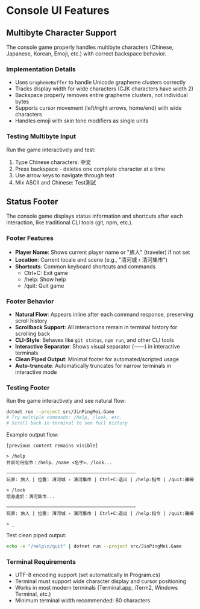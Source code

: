 # Console UI Features

## Multibyte Character Support

The console game properly handles multibyte characters (Chinese, Japanese, Korean, Emoji, etc.) with correct backspace behavior.

### Implementation Details

- Uses `GraphemeBuffer` to handle Unicode grapheme clusters correctly
- Tracks display width for wide characters (CJK characters have width 2)
- Backspace properly removes entire grapheme clusters, not individual bytes
- Supports cursor movement (left/right arrows, home/end) with wide characters
- Handles emoji with skin tone modifiers as single units

### Testing Multibyte Input

Run the game interactively and test:
1. Type Chinese characters: 中文
2. Press backspace - deletes one complete character at a time
3. Use arrow keys to navigate through text
4. Mix ASCII and Chinese: Test測試

## Status Footer

The console game displays status information and shortcuts after each interaction, like traditional CLI tools (git, npm, etc.).

### Footer Features

- **Player Name**: Shows current player name or "旅人" (traveler) if not set
- **Location**: Current locale and scene (e.g., "清河城 › 清河集市")
- **Shortcuts**: Common keyboard shortcuts and commands
  - Ctrl+C: Exit game
  - /help: Show help
  - /quit: Quit game

### Footer Behavior

- **Natural Flow**: Appears inline after each command response, preserving scroll history
- **Scrollback Support**: All interactions remain in terminal history for scrolling back
- **CLI-Style**: Behaves like `git status`, `npm run`, and other CLI tools
- **Interactive Separator**: Shows visual separator (`────`) in interactive terminals
- **Clean Piped Output**: Minimal footer for automated/scripted usage
- **Auto-truncate**: Automatically truncates for narrow terminals in interactive mode

### Testing Footer

Run the game interactively and see natural flow:
```bash
dotnet run --project src/JinPingMei.Game
# Try multiple commands: /help, /look, etc.
# Scroll back in terminal to see full history
```

Example output flow:
```
[previous content remains visible]

> /help
目前可用指令：/help、/name <名字>、/look...

────────────────────────────────────────────────
玩家: 旅人 | 位置: 清河城 › 清河集市 | Ctrl+C:退出 | /help:指令 | /quit:離線

> /look
您身處於：清河集市...

────────────────────────────────────────────────
玩家: 旅人 | 位置: 清河城 › 清河集市 | Ctrl+C:退出 | /help:指令 | /quit:離線

> _
```

Test clean piped output:
```bash
echo -e "/help\n/quit" | dotnet run --project src/JinPingMei.Game
```

### Terminal Requirements

- UTF-8 encoding support (set automatically in Program.cs)
- Terminal must support wide character display and cursor positioning
- Works in most modern terminals (Terminal.app, iTerm2, Windows Terminal, etc.)
- Minimum terminal width recommended: 80 characters